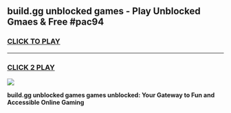 
## build.gg unblocked games - Play Unblocked Gmaes & Free #pac94
<h3>
<a href="https://premium.freeplayer.one?title=build.gg_unblocked_games&ref=03M">CLICK TO PLAY</a></h3>
<hr>

<h3>
<a href="https://premium.freeplayer.one?title=build.gg_unblocked_games&ref=03M">CLICK 2 PLAY</a>
  
</h3>

<a href="https://premium.freeplayer.one?title=build.gg_unblocked_games&ref=03M"><img src="https://clearcache.store/games.png"></a>


**build.gg unblocked games games unblocked: Your Gateway to Fun and Accessible Online Gaming**
